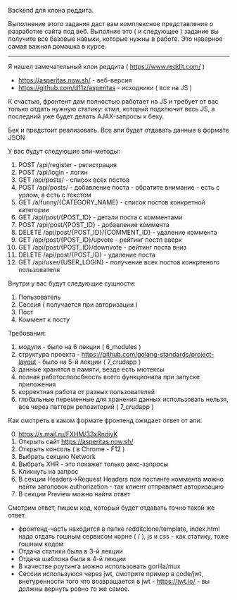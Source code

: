 Backend для клона реддита.

Выполнение этого задания даст вам комплексное представление о разработке сайта под веб. Выполние это ( и следующее ) задание вы получите все базовые навыки, которые нужны в работе.
Это наверное самая важная домашка в курсе.

-----

Я нашел замечательный клон реддита ( https://www.reddit.com/ )

* https://asperitas.now.sh/ - веб-версия
* https://github.com/d11z/asperitas - исходники ( все на JS )

К счастью, фронтент дам полностью работает на JS и требует от вас только отдать нужную статику: хтмл, который подключит весь JS, а последний уже будет делать AJAX-запросы к беку.

Бек и предстоит реализовать. Все апи будет отдавать данные в формате JSON

У вас будут следующие апи-методы:

1) POST /api/register - регистрация
2) POST /api/login - логин
3) GET /api/posts/ - список всех постов
4) POST /api/posts/ - добавление поста - обратите внимание - есть с урлом, а есть с текстом
5) GET /a/funny/{CATEGORY_NAME} - список постов конкретной категории
6) GET /api/post/{POST_ID} - детали поста с комментами
7) POST /api/post/{POST_ID} - добавление коммента
8) DELETE /api/post/{POST_ID}/{COMMENT_ID} - удаление коммента
9) GET /api/post/{POST_ID}/upvote - рейтинг постп вверх
10) GET /api/post/{POST_ID}/downvote - рейтинг поста вниз
11) DELETE /api/post/{POST_ID} - удаление поста
12) GET /api/user/{USER_LOGIN} - получение всех постов конкртеного пользователя

Внутри у вас будут следующие сущности:

1) Пользователь
2) Сессия ( получается при авторизации )
3) Пост
4) Коммент к посту

Требования:
1) модули - было на 6 лекции ( 6_modules )
2) структура проекта - https://github.com/golang-standards/project-layout - было на 5-й лекции ( 7_crudapp )
3) данные хранятся в памяти, везде есть мютексы
4) полная работоспоосбность всего функционала при запуске приложения
5) корректная работа от разных пользователей
6) глобальные переменные для хранения данных использовать нельзя, все через паттерн репозиторий ( 7_crudapp )

Как смотреть в каком формате фронтенд ожидает ответ от апи:

0) https://s.mail.ru/FXHM/33xRndiyK
1) Открыть сайт https://asperitas.now.sh/
2) Открыть консоль ( в Chrome - F12 )
3) Выбрать секцию Network
4) Выбрать XHR - это покажет только аякс-запросы
5) Кликнуть на запрос
6) В секции Headers->Request Headers при постинге коммента можно найти заголовок authorization - так клиент отправляет авторизацию
7) В секции Preview можно найти ответ

Смотрим ответ, пишем код, который будет отдавать точно такой же ответ.

* фронтенд-часть находится в папке redditclone/template, index.html надо отдать гошным сервисом корне ( / ), js и css - как статику, тоже гошным кодом
* Отдача статики была в 3-й лекции
* Отдача шаблона была в 4-й лекции
* В качестве роутинга можно использовать gorilla/mux
* Сессии используюся через jwt, смотрите пример в code/jwt, внетуренности того что возвращается в jwt - https://jwt.io/ - вы должны вернуть ровно то же самое.
